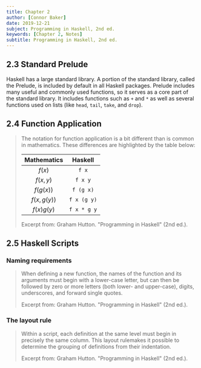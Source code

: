 ```yaml
---
title: Chapter 2
author: [Connor Baker]
date: 2019-12-21
subject: Programming in Haskell, 2nd ed.
keywords: [Chapter 2, Notes]
subtitle: Programming in Haskell, 2nd ed.
---
```


## 2.3 Standard Prelude

Haskell has a large standard library. A portion of the standard library, called the Prelude, is included by default in all Haskell packages. Prelude includes many useful and commonly used functions, so it serves as a core part of the standard library. It includes functions such as `+` and `*` as well as several functions used on lists (like `head`, `tail`, `take`, and `drop`).

## 2.4 Function Application

> The notation for function application is a bit different than is common in mathematics. These differences are highlighted by the table below:
>
> Mathematics | Haskell |
> :-: | :-: |
> $f(x)$ | `f x` |
> $f(x,y)$ | `f x y` |
> $f(g(x))$ | `f (g x)` |
> $f(x,g(y))$ | `f x (g y)` |
> $f(x)g(y)$ | `f x * g y` |
>
> Excerpt from: Graham Hutton. "Programming in Haskell" (2nd ed.).

## 2.5 Haskell Scripts

### Naming requirements

> When defining a new function, the names of the function and its arguments must begin with a lower-case letter, but can then be followed by zero or more letters (both lower- and upper-case), digits, underscores, and forward single quotes.
>
> Excerpt from: Graham Hutton. "Programming in Haskell" (2nd ed.).

### The layout rule

> Within a script, each definition at the same level must begin in precisely the same column. This layout rulemakes it possible to determine the grouping of definitions from their indentation.
>
> Excerpt from: Graham Hutton. "Programming in Haskell" (2nd ed.).
